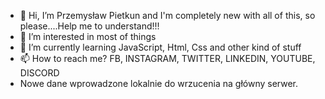 - 👋 Hi, I’m Przemysław Pietkun and I'm completely new with all of this, so please....Help me to understand!!!
- 👀 I’m interested in most of things
- 🌱 I’m currently learning JavaScript, Html, Css and other kind of stuff 
- 📫 How to reach me? FB, INSTAGRAM, TWITTER, LINKEDIN, YOUTUBE, DISCORD
- Nowe dane wprowadzone lokalnie do wrzucenia na główny serwer.
<!---
Silentmaster86/Silentmaster86 is a ✨ special ✨ repository because its `README.md` (this file) appears on your GitHub profile.
You can click the Preview link to take a look at your changes.
--->

